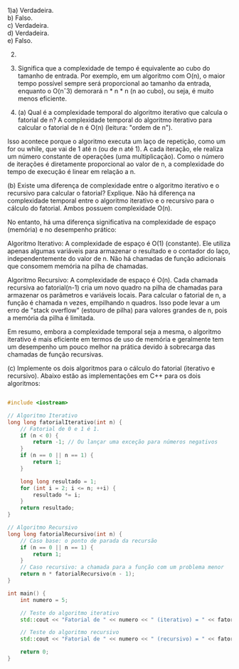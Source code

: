 1)a) Verdadeira.  
b) Falso.   
c) Verdadeira.  
d) Verdadeira.     
e) Falso.   

2)  

3) Significa que a complexidade de tempo é equivalente ao cubo do tamanho de entrada. Por exemplo, em um algoritmo com O(n), o maior tempo possível sempre será proporcional ao tamanho da entrada, enquanto o O(nˆ3) demorará n * n * n (n ao cubo), ou seja, é muito menos eficiente.

4) (a) Qual é a complexidade temporal do algoritmo iterativo que calcula o fatorial de n?
A complexidade temporal do algoritmo iterativo para calcular o fatorial de n é O(n) (leitura: "ordem de n").

Isso acontece porque o algoritmo executa um laço de repetição, como um for ou while, que vai de 1 até n (ou de n até 1). A cada iteração, ele realiza um número constante de operações (uma multiplicação). Como o número de iterações é diretamente proporcional ao valor de n, a complexidade do tempo de execução é linear em relação a n.

(b) Existe uma diferença de complexidade entre o algoritmo iterativo e o recursivo para calcular o fatorial? Explique.
Não há diferença na complexidade temporal entre o algoritmo iterativo e o recursivo para o cálculo do fatorial. Ambos possuem complexidade O(n).

No entanto, há uma diferença significativa na complexidade de espaço (memória) e no desempenho prático:

Algoritmo Iterativo: A complexidade de espaço é O(1) (constante). Ele utiliza apenas algumas variáveis para armazenar o resultado e o contador do laço, independentemente do valor de n. Não há chamadas de função adicionais que consomem memória na pilha de chamadas.

Algoritmo Recursivo: A complexidade de espaço é O(n). Cada chamada recursiva ao fatorial(n-1) cria um novo quadro na pilha de chamadas para armazenar os parâmetros e variáveis locais. Para calcular o fatorial de n, a função é chamada n vezes, empilhando n quadros. Isso pode levar a um erro de "stack overflow" (estouro de pilha) para valores grandes de n, pois a memória da pilha é limitada.

Em resumo, embora a complexidade temporal seja a mesma, o algoritmo iterativo é mais eficiente em termos de uso de memória e geralmente tem um desempenho um pouco melhor na prática devido à sobrecarga das chamadas de função recursivas.

(c) Implemente os dois algoritmos para o cálculo do fatorial (iterativo e recursivo).
Abaixo estão as implementações em C++ para os dois algoritmos:

```C++

#include <iostream>

// Algoritmo Iterativo
long long fatorialIterativo(int n) {
    // Fatorial de 0 e 1 é 1.
    if (n < 0) {
        return -1; // Ou lançar uma exceção para números negativos
    }
    if (n == 0 || n == 1) {
        return 1;
    }

    long long resultado = 1;
    for (int i = 2; i <= n; ++i) {
        resultado *= i;
    }
    return resultado;
}

// Algoritmo Recursivo
long long fatorialRecursivo(int n) {
    // Caso base: o ponto de parada da recursão
    if (n == 0 || n == 1) {
        return 1;
    }
    // Caso recursivo: a chamada para a função com um problema menor
    return n * fatorialRecursivo(n - 1);
}

int main() {
    int numero = 5;

    // Teste do algoritmo iterativo
    std::cout << "Fatorial de " << numero << " (iterativo) = " << fatorialIterativo(numero) << std::endl;

    // Teste do algoritmo recursivo
    std::cout << "Fatorial de " << numero << " (recursivo) = " << fatorialRecursivo(numero) << std::endl;

    return 0;
}
```
